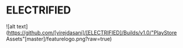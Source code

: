 # ELECTRIFIED
![alt text](https://github.com/[virejdasani]/[ELECTRIFIED]/Builds/v1.0/"PlayStore Assets"[master]/featurelogo.png?raw=true)
